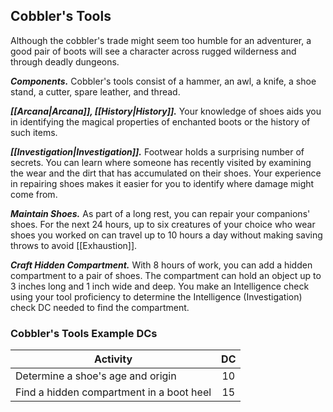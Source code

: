 ## Cobbler's Tools
Although the cobbler's trade might seem too humble for an adventurer, a good pair of boots will see a character across rugged wilderness and through deadly dungeons.

***Components.*** Cobbler's tools consist of a hammer, an awl, a knife, a shoe stand, a cutter, spare leather, and thread.

***[[Arcana|Arcana]], [[History|History]].*** Your knowledge of shoes aids you in identifying the magical properties of enchanted boots or the history of such items.

***[[Investigation|Investigation]].*** Footwear holds a surprising number of secrets. You can learn where someone has recently visited by examining the wear and the dirt that has accumulated on their shoes. Your experience in repairing shoes makes it easier for you to identify where damage might come from.

***Maintain Shoes.*** As part of a long rest, you can repair your companions' shoes. For the next 24 hours, up to six creatures of your choice who wear shoes you worked on can travel up to 10 hours a day without making saving throws to avoid [[Exhaustion]].

***Craft Hidden Compartment.*** With 8 hours of work, you can add a hidden compartment to a pair of shoes. The compartment can hold an object up to 3 inches long and 1 inch wide and deep. You make an Intelligence check using your tool proficiency to determine the Intelligence (Investigation) check DC needed to find the compartment.

### Cobbler's Tools Example DCs
| Activity | DC |
|---|:---:|
| Determine a shoe's age and origin | 10 |
| Find a hidden compartment in a boot heel | 15 |